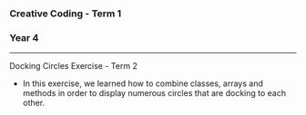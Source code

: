 ### Creative Coding - Term 1
### Year 4
---
Docking Circles Exercise - Term 2

- In this exercise, we learned how to combine classes, arrays and methods in order to display numerous circles that are docking to each other. 


```
